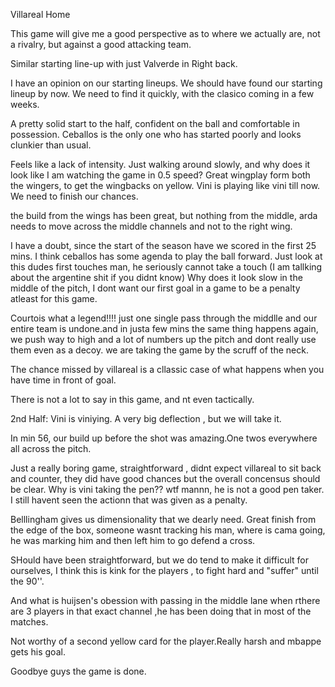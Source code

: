 Villareal Home

This game will give me a good perspective as to where we actually are, not a rivalry, but against a good attacking team.

Similar starting line-up with just Valverde in Right back. 

I have an opinion on our starting lineups. We should have found our starting lineup by now. We need to find it quickly, with the clasico coming in a few weeks.

A pretty solid start to the half, confident on the ball and comfortable in possession. Ceballos is the only one who has started poorly and looks clunkier than usual.

Feels like a lack of intensity. Just walking around slowly, and why does it look like I am watching the game in 0.5 speed?
Great wingplay form both the wingers, to get the wingbacks on yellow.
Vini is playing like vini till now. We need to finish our chances.

the build from the wings has been great, but nothing from the middle, arda needs to move across the middle channels and not to the right wing.

I have a doubt, since the start of the season have we scored in the first 25 mins. I think ceballos has some agenda to play the ball forward. Just look at this dudes first touches man, he seriously cannot take a touch (I am tallking about the argentine shit  if you didnt know) Why does it look slow in the middle of the pitch, I dont want our first goal in a game to be a penalty atleast for this game.

Courtois what a legend!!!!
just one single pass through the middlle and our entire team is undone.and in justa few mins the same thing happens again, we push way to high and a lot of numbers up the pitch and dont really use them even as a decoy. we are taking the game by the scruff of the neck.

The chance missed by villareal is a cllassic case of what happens when you have  time in front of goal.

There is not a lot to say in this game, and nt even tactically.

2nd Half:
Vini is viniying. A very big deflection , but we will take it.

In min 56, our build up before the shot was amazing.One twos everywhere all across the pitch.

Just a really boring game, straightforward , didnt expect villareal to sit back and counter, they did have good chances but the overall concensus should be clear. Why is vini taking the pen?? wtf mannn, he is not a good pen taker. I still havent seen the actionn that was given as a penalty.

Belllingham gives us dimensionality that we dearly need.
Great finish from the edge of the box, someone wasnt tracking his man, where is cama going, he was marking him and then left him to go defend a cross.

SHould have been straightforward, but we do tend to make it difficult for ourselves, I think this is kink for the players , to fight hard and "suffer" until the 90''.

And what is huijsen's obession with passing in the middle lane when rthere are 3 players in that exact channel ,he has been doing that in most of the matches.

Not worthy of a second yellow card for the player.Really harsh and mbappe gets his goal.

Goodbye guys the game is done. 
